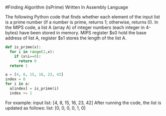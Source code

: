 #Finding Algorithm (isPrime) Written In Assembly Language

The following Python code that finds whether each element of the input list is a prime number (if a number is prime, returns 1; otherwise, returns 0). 
In the MIPS code, a list A (array A) of integer numbers (each integer in 4-bytes) have been stored in memory. MIPS register $s0 hold the base address of list A, register $s1 stores the length of the list A.

``` python
def is_prime(x): 
  for i in range(2,x): 
    if (x%i==0): 
      return 0 
  return 1

a = [4, 8, 15, 16, 23, 42] 
index = 0 
for i in a: 
  a[index] = is_prime(i) 
  index += 1
```
For example:
input list: [4, 8, 15, 16, 23, 42] 
After running the code, the list is updated as follows:
list: [0, 0, 0, 0, 1, 0]
